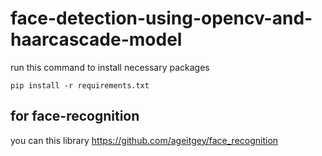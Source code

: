 # face-detection-using-opencv-and-haarcascade-model

run this command to install necessary packages

```shell
pip install -r requirements.txt
```

## for face-recognition

you can this library https://github.com/ageitgey/face_recognition